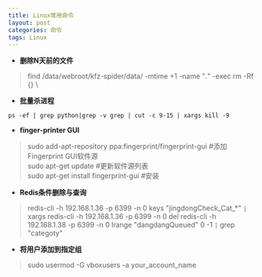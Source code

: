 ```yaml
---
title: Linux常用命令
layout: post
categories: 命令
tags: Linux
---
```


 - __删除N天前的文件__

> find /data/webroot/kfz-spider/data/ -mtime +1 -name "*.*" -exec rm -Rf {} \

 
  

 - __批量杀进程__

`ps -ef | grep python|grep -v grep | cut -c 9-15 | xargs kill -9`
  

 - __finger-printer GUI__

> sudo add-apt-repository ppa:fingerprint/fingerprint-gui  #添加Fingerprint GUI软件源  
> sudo apt-get update #更新软件源列表  
> sudo apt-get install fingerprint-gui  #安装  
  

 - __Redis条件删除与查询__

> redis-cli -h 192.168.1.36 -p 6399 -n 0 keys "jingdongCheck_Cat_*" `|` xargs redis-cli -h 192.168.1.36 -p 6399 -n 0 del
> redis-cli -h 192.168.1.38 -p 6399 -n 0 lrange "dangdangQueued" 0 -1 `|` grep "categoty"

 - __将用户添加到指定组__

> sudo usermod -G vboxusers -a your_account_name